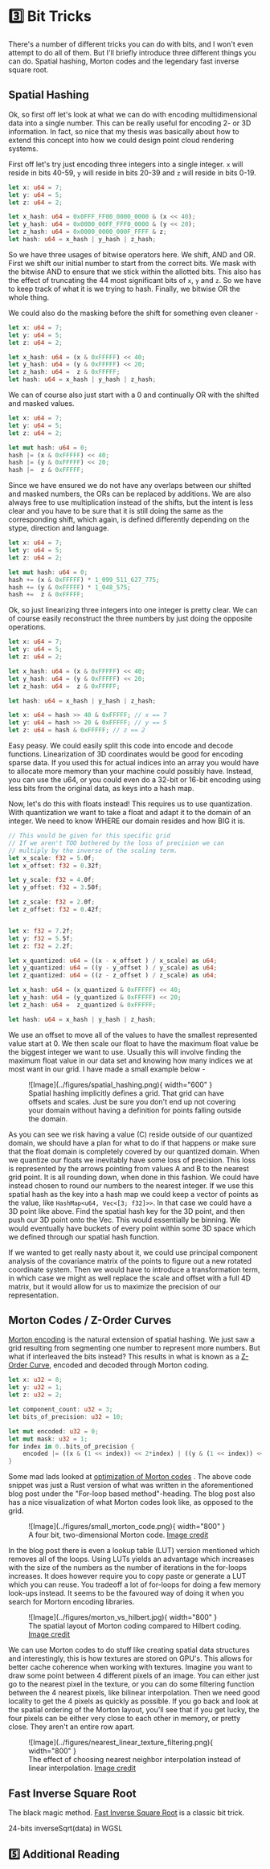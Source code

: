 # 3️⃣ Bit Tricks
There's a number of different tricks you can do with bits, and I won't even attempt to do all of them.
But I'll briefly introduce three different things you can do. Spatial hashing, Morton codes and the
legendary fast inverse square root.

## Spatial Hashing
Ok, so first off let's look at what we can do with encoding multidimensional data into a single number.
This can be really useful for encoding 2- or 3D information. In fact, so nice that my thesis was basically about
how to extend this concept into how we could design point cloud rendering systems.

First off let's try just encoding three integers into a single integer. ```x``` will reside in bits 40-59,
```y``` will reside in bits 20-39 and ```z``` will reside in bits 0-19.

```rust
let x: u64 = 7;
let y: u64 = 5;
let z: u64 = 2;

let x_hash: u64 = 0x0FFF_FF00_0000_0000 & (x << 40);
let y_hash: u64 = 0x0000_00FF_FFF0_0000 & (y << 20);
let z_hash: u64 = 0x0000_0000_000F_FFFF & z;
let hash: u64 = x_hash | y_hash | z_hash;
```

So we have three usages of bitwise operators here. We shift, AND and OR. First we shift our initial number to start
from the correct bits. We mask with the bitwise AND to ensure that we stick within the allotted bits. This also
has the effect of truncating the 44 most significant bits of ```x```, ```y``` and ```z```. So we have to keep
track of what it is we trying to hash. Finally, we bitwise OR the whole thing.

We could also do the masking before the shift for something even cleaner -

```rust
let x: u64 = 7;
let y: u64 = 5;
let z: u64 = 2;

let x_hash: u64 = (x & 0xFFFFF) << 40;
let y_hash: u64 = (y & 0xFFFFF) << 20;
let z_hash: u64 =  z & 0xFFFFF;
let hash: u64 = x_hash | y_hash | z_hash;
```

We can of course also just start with a 0 and continually OR with the shifted and masked values.

```rust
let x: u64 = 7;
let y: u64 = 5;
let z: u64 = 2;

let mut hash: u64 = 0;
hash |= (x & 0xFFFFF) << 40;
hash |= (y & 0xFFFFF) << 20;
hash |=  z & 0xFFFFF;
```

Since we have ensured we do not have any overlaps between our shifted and masked numbers, the ORs can be replaced
by additions. We are also always free to use multiplication instead of the shifts, but the intent is less clear
and you have to be sure that it is still doing the same as the corresponding shift, which again, is defined
differently depending on the stype, direction and language.

```rust
let x: u64 = 7;
let y: u64 = 5;
let z: u64 = 2;

let mut hash: u64 = 0;
hash += (x & 0xFFFFF) * 1_099_511_627_775;
hash += (y & 0xFFFFF) * 1_048_575;
hash +=  z & 0xFFFFF;
```

Ok, so just linearizing three integers into one integer is pretty clear. We can of course easily reconstruct
the three numbers by just doing the opposite operations.

```rust
let x: u64 = 7;
let y: u64 = 5;
let z: u64 = 2;

let x_hash: u64 = (x & 0xFFFFF) << 40;
let y_hash: u64 = (y & 0xFFFFF) << 20;
let z_hash: u64 =  z & 0xFFFFF;

let hash: u64 = x_hash | y_hash | z_hash;

let x: u64 = hash >> 40 & 0xFFFFF; // x == 7
let y: u64 = hash >> 20 & 0xFFFFF; // y == 5
let z: u64 = hash & 0xFFFFF; // z == 2

```

Easy peasy. We could easily split this code into encode and decode functions. Linearization of 3D coordinates
would be good for encoding sparse data. If you used this for actual indices into an array you would have to allocate
more memory than your machine could possibly have. Instead, you can use the u64, or you could even do a 32-bit
or 16-bit encoding using less bits from the original data, as keys into a hash map.

Now, let's do this with floats instead! This requires us to use quantization. With quantization we want to take
a float and adapt it to the domain of an integer. We need to know WHERE our domain resides and how BIG it is.

```rust
// This would be given for this specific grid
// If we aren't TOO bothered by the loss of precision we can
// multiply by the inverse of the scaling term.
let x_scale: f32 = 5.0f;
let x_offset: f32 = 0.32f;

let y_scale: f32 = 4.0f;
let y_offset: f32 = 3.50f;

let z_scale: f32 = 2.0f;
let z_offset: f32 = 0.42f;


let x: f32 = 7.2f;
let y: f32 = 5.5f;
let z: f32 = 2.2f;

let x_quantized: u64 = ((x - x_offset ) / x_scale) as u64;
let y_quantized: u64 = ((y - y_offset ) / y_scale) as u64;
let z_quantized: u64 = ((z - z_offset ) / z_scale) as u64;

let x_hash: u64 = (x_quantized & 0xFFFFF) << 40;
let y_hash: u64 = (y_quantized & 0xFFFFF) << 20;
let z_hash: u64 =  z_quantized & 0xFFFFF;

let hash: u64 = x_hash | y_hash | z_hash;
```

We use an offset to move all of the values to have the smallest represented value start at 0. We then scale
our float to have the maximum float value be the biggest integer we want to use. Usually this will involve finding
the maximum float value in our data set and knowing how many indices we at most want in our grid. I have
made a small example below -

<figure markdown>
![Image](../figures/spatial_hashing.png){ width="600" }
<figcaption>
Spatial hashing implicitly defines a grid. That grid can have offsets and scales. Just be sure you don't end
up not covering your domain without having a definition for points falling outside the domain.
</figcaption>
</figure>

As you can see we risk having a value (C) reside outside of our quantized domain, we should have a plan for what
to do if that happens or make sure that the float domain is completely covered by our quantized domain. When
we quantize our floats we inevitably have some loss of precision. This loss is represented by the arrows pointing
from values A and B to the nearest grid point. It is all rounding down, when done in this fashion. We could have
instead chosen to round our numbers to the nearest integer. If we use this spatial hash as the key into a hash map
we could keep a vector of points as the value, like ```HashMap<u64, Vec<[3; f32]>>```. In that case we could have a
3D point like above. Find the spatial hash key for the 3D point, and then push our 3D point onto the Vec. This
would essentially be binning. We would eventually have buckets of every point within some 3D space which we defined
through our spatial hash function.

If we wanted to get really nasty about it, we could use principal component analysis of the covariance matrix of
the points to figure out a new rotated coordinate system. Then we would have to introduce a transformation term,
in which case we might as well replace the scale and offset with a full 4D matrix, but it would allow for us to
maximize the precision of our representation.

## Morton Codes / Z-Order Curves
[Morton encoding](https://www.forceflow.be/2013/10/07/morton-encodingdecoding-through-bit-interleaving-implementations/)
is the natural extension of spatial hashing. We just saw a grid resulting from segmenting one number to represent more
numbers. But what if interleaved the bits instead? This results in what is known as a
[Z-Order Curve](https://en.wikipedia.org/wiki/Z-order_curve), encoded and decoded through Morton coding.

```rust
let x: u32 = 8;
let y: u32 = 1;
let z: u32 = 2;

let component_count: u32 = 3;
let bits_of_precision: u32 = 10;

let mut encoded: u32 = 0;
let mut mask: u32 = 1;
for index in 0..bits_of_precision {
    encoded |= ((x & (1 << index)) << 2*index) | ((y & (1 << index)) << (2*index + 1)) | ((z & (1 << index)) << (2*index + 2));
}

```

Some mad lads looked at
[optimization of Morton codes](https://www.forceflow.be/2013/10/07/morton-encodingdecoding-through-bit-interleaving-implementations/)
. The above code snippet was just a Rust version of what was written in the aforementioned blog post under the
"For-loop based method"-heading. The blog post also has a nice visualization of what Morton codes look like, as opposed to the grid.

<figure markdown>
![Image](../figures/small_morton_code.png){ width="800" }
<figcaption>
A four bit, two-dimensional Morton code.
<a href="https://www.researchgate.net/figure/The-work-principle-of-Morton-codes-a-Morton-code-and-traversal-ordering-for-a-2D-grid_fig4_354791070">
Image credit </a>
</figcaption>
</figure>

In the blog post there is even a lookup table (LUT) version mentioned which removes all of the loops.
Using LUTs yields an advantage which increases with the size of the numbers as the number of iterations in the for-loops increases.
It does however require you to copy paste or generate a LUT which you can reuse. You tradeoff a lot of for-loops for doing a few
memory look-ups instead. It seems to be the favoured way of doing it when you search for Mortorn encoding libraries.

<figure markdown>
![Image](../figures/morton_vs_hilbert.jpg){ width="800" }
<figcaption>
The spatial layout of Morton coding compared to Hilbert coding.
<a href="https://www.researchgate.net/figure/Spatial-ordering-and-encoding-based-on-the-Morton-curve-left-and-the-Hilbert-curve_fig2_220616180">
Image credit </a>
</figcaption>
</figure>

We can use Morton codes to do stuff like creating spatial data structures and interestingly, this is how textures are stored on GPU's.
This allows for better cache coherence when working with textures. Imagine you want to draw some point between 4 different pixels of
an image. You can either just go to the nearest pixel in the texture, or you can do some filtering function between the 4 nearest pixels,
like bilinear interpolation. Then we need good locality to get the 4 pixels as quickly as possible. If you go back and look at the
spatial ordering of the Morton layout, you'll see that if you get lucky, the four pixels can be either very close to each other in
memory, or pretty close. They aren't an entire row apart.

<figure markdown>
![Image](../figures/nearest_linear_texture_filtering.png){ width="800" }
<figcaption>
The effect of choosing nearest neighbor interpolation instead of linear interpolation.
<a href="https://learnopengl.com/Getting-started/Textures">
Image credit </a>
</figcaption>
</figure>

## Fast Inverse Square Root
The black magic method.
[Fast Inverse Square Root](https://www.youtube.com/watch?v=p8u_k2LIZyo) is a classic bit trick.

24-bits
inverseSqrt(data) in WGSL  

## 5️⃣ Additional Reading
